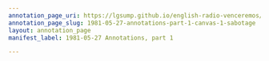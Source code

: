```yaml
---
annotation_page_uri: https://lgsump.github.io/english-radio-venceremos/annotations/1981-05-27-annotations-part-1-canvas-1-sabotage.json
annotation_page_slug: 1981-05-27-annotations-part-1-canvas-1-sabotage
layout: annotation_page
manifest_label: 1981-05-27 Annotations, part 1

---
```

